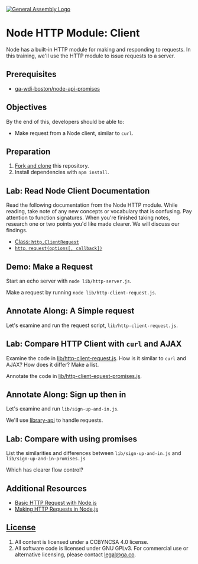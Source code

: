 [![General Assembly Logo](https://camo.githubusercontent.com/1a91b05b8f4d44b5bbfb83abac2b0996d8e26c92/687474703a2f2f692e696d6775722e636f6d2f6b6538555354712e706e67)](https://generalassemb.ly/education/web-development-immersive)

# Node HTTP Module: Client

Node has a built-in HTTP module for making and responding to requests. In this
training, we'll use the HTTP module to issue requests to a server.

## Prerequisites

-   [ga-wdi-boston/node-api-promises](https://github.com/ga-wdi-boston/node-api-promises)

## Objectives

By the end of this, developers should be able to:

-   Make request from a Node client, similar to `curl`.

## Preparation

1.  [Fork and clone](https://github.com/ga-wdi-boston/meta/wiki/ForkAndClone)
    this repository.
1.  Install dependencies with `npm install`.

## Lab: Read Node Client Documentation

Read the following documentation from the Node HTTP module. While reading, take
note of any new concepts or vocabulary that is confusing. Pay attention to
function signatures. When you're finished taking notes, research one or two
points you'd like made clearer. We will discuss our findings.

-   [Class: `http.ClientRequest`](https://nodejs.org/dist/latest-v4.x/docs/api/http.html#http_class_http_clientrequest)
-   [`http.request(options[, callback])`](https://nodejs.org/dist/latest-v4.x/docs/api/http.html#http_http_request_options_callback)

## Demo: Make a Request

Start an echo server with `node lib/http-server.js`.

Make a request by running `node lib/http-client-request.js`.

## Annotate Along: A Simple request

Let's examine and run the request script, `lib/http-client-request.js`.

## Lab: Compare HTTP Client with `curl` and AJAX

Examine the code in [lib/http-client-request.js](lib/http-client-request.js).
How is it similar to `curl` and AJAX? How does it differ?  Make a list.

Annotate the code in [lib/http-client-equest-promises.js](lib/http-client-request-promises.js).

## Annotate Along: Sign up then in

Let's examine and run `lib/sign-up-and-in.js`.

We'll use [library-api](https://github.com/ga-wdi-boston/library-api) to handle
 requests.

## Lab: Compare with using promises

List the similarities and differences between `lib/sign-up-and-in.js` and
 `lib/sign-up-and-in-promises.js`

Which has clearer flow control?

## Additional Resources

-   [Basic HTTP Request with Node.js](https://davidwalsh.name/nodejs-http-request)
-   [Making HTTP Requests in Node.js](http://www.sitepoint.com/making-http-requests-in-node-js/)

## [License](LICENSE)

1.  All content is licensed under a CC­BY­NC­SA 4.0 license.
1.  All software code is licensed under GNU GPLv3. For commercial use or
    alternative licensing, please contact legal@ga.co.
